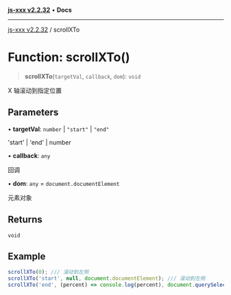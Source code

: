 [**js-xxx v2.2.32**](../README.md) • **Docs**

***

[js-xxx v2.2.32](../README.md) / scrollXTo

# Function: scrollXTo()

> **scrollXTo**(`targetVal`, `callback`, `dom`): `void`

X 轴滚动到指定位置

## Parameters

• **targetVal**: `number` \| `"start"` \| `"end"`

'start' | 'end' | number

• **callback**: `any`

回调

• **dom**: `any` = `document.documentElement`

元素对象

## Returns

`void`

## Example

```ts
scrollXTo(0); /// 滚动到左侧
scrollXTo('start', null, document.documentElement); /// 滚动到左侧
scrollXTo('end', (percent) => console.log(percent), document.querySelector('body')); /// 滚动到右侧
```
